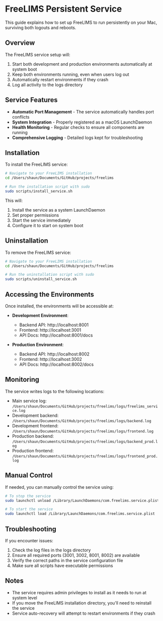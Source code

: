 # FreeLIMS Persistent Service

This guide explains how to set up FreeLIMS to run persistently on your Mac, surviving both logouts and reboots.

## Overview

The FreeLIMS service setup will:

1. Start both development and production environments automatically at system boot
2. Keep both environments running, even when users log out
3. Automatically restart environments if they crash
4. Log all activity to the logs directory

## Service Features

- **Automatic Port Management** - The service automatically handles port conflicts
- **System Integration** - Properly registered as a macOS LaunchDaemon
- **Health Monitoring** - Regular checks to ensure all components are running
- **Comprehensive Logging** - Detailed logs kept for troubleshooting

## Installation

To install the FreeLIMS service:

```bash
# Navigate to your FreeLIMS installation
cd /Users/shaun/Documents/GitHub/projects/freelims

# Run the installation script with sudo
sudo scripts/install_service.sh
```

This will:
1. Install the service as a system LaunchDaemon
2. Set proper permissions
3. Start the service immediately
4. Configure it to start on system boot

## Uninstallation

To remove the FreeLIMS service:

```bash
# Navigate to your FreeLIMS installation
cd /Users/shaun/Documents/GitHub/projects/freelims

# Run the uninstallation script with sudo
sudo scripts/uninstall_service.sh
```

## Accessing the Environments

Once installed, the environments will be accessible at:

- **Development Environment**:
  - Backend API: http://localhost:8001
  - Frontend: http://localhost:3001
  - API Docs: http://localhost:8001/docs

- **Production Environment**:
  - Backend API: http://localhost:8002
  - Frontend: http://localhost:3002
  - API Docs: http://localhost:8002/docs

## Monitoring

The service writes logs to the following locations:

- Main service log: `/Users/shaun/Documents/GitHub/projects/freelims/logs/freelims_service.log`
- Development backend: `/Users/shaun/Documents/GitHub/projects/freelims/logs/backend.log`
- Development frontend: `/Users/shaun/Documents/GitHub/projects/freelims/logs/frontend.log`
- Production backend: `/Users/shaun/Documents/GitHub/projects/freelims/logs/backend_prod.log`
- Production frontend: `/Users/shaun/Documents/GitHub/projects/freelims/logs/frontend_prod.log`

## Manual Control

If needed, you can manually control the service using:

```bash
# To stop the service
sudo launchctl unload /Library/LaunchDaemons/com.freelims.service.plist

# To start the service
sudo launchctl load /Library/LaunchDaemons/com.freelims.service.plist
```

## Troubleshooting

If you encounter issues:

1. Check the log files in the logs directory
2. Ensure all required ports (3001, 3002, 8001, 8002) are available
3. Verify the correct paths in the service configuration file
4. Make sure all scripts have executable permissions

## Notes

- The service requires admin privileges to install as it needs to run at system level
- If you move the FreeLIMS installation directory, you'll need to reinstall the service
- Service auto-recovery will attempt to restart environments if they crash 